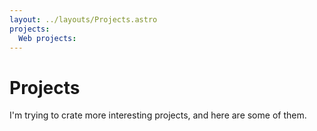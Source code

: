 ```yaml
---
layout: ../layouts/Projects.astro
projects:
  Web projects:
---
```


# Projects

I'm trying to crate more interesting projects, and here are some of them.

<ProjectList :projects="frontmatter.projects"/>
